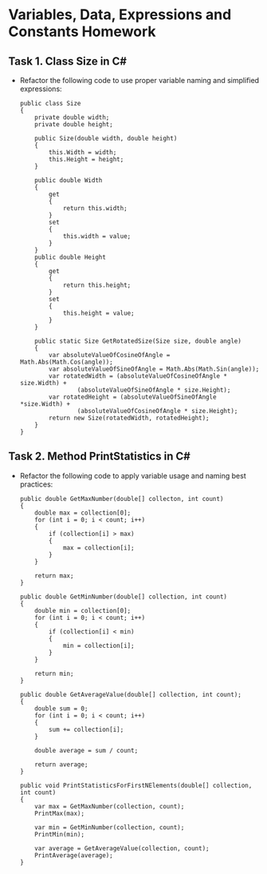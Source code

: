 # Variables, Data, Expressions and Constants Homework

## Task 1. Class Size in C&#35;
*	Refactor the following code to use proper variable naming and simplified expressions:

        public class Size
        {
            private double width;
			private double height;
			
            public Size(double width, double height)
            {
                this.Width = width;
                this.Height = height;
            }
			
			public double Width
			{
				get
				{
					return this.width;
				}
				set
				{
					this.width = value;
				}
			}
			public double Height
			{
				get
				{
					return this.height;
				}
				set
				{
					this.height = value;
				}
			}
			
            public static Size GetRotatedSize(Size size, double angle)
            {
				var absoluteValueOfCosineOfAngle = Math.Abs(Math.Cos(angle));
				var absoluteValueOfSineOfAngle = Math.Abs(Math.Sin(angle));
				var rotatedWidth = (absoluteValueOfCosineOfAngle * size.Width) + 
                        (absoluteValueOfSineOfAngle * size.Height);
				var rotatedHeight = (absoluteValueOfSineOfAngle *size.Width) + 
                        (absoluteValueOfCosineOfAngle * size.Height);
                return new Size(rotatedWidth, rotatedHeight);
            }
        }


## Task 2. Method PrintStatistics in C&#35;
*	Refactor the following code to apply variable usage and naming best practices:
		
		public double GetMaxNumber(double[] collecton, int count)
		{
			double max = collection[0];
            for (int i = 0; i < count; i++)
            {
                if (collection[i] > max)
                {
                    max = collection[i];
                }
            }
			
			return max;
		}

		public double GetMinNumber(double[] collection, int count)
		{
			double min = collection[0];
            for (int i = 0; i < count; i++)
            {
                if (collection[i] < min)
                {
                    min = collection[i];
                }
            }
			
			return min;
		}
		
		public double GetAverageValue(double[] collection, int count);
		{
			double sum = 0;
            for (int i = 0; i < count; i++)
            {
                sum += collection[i];
            }
			
			double average = sum / count;
			
			return average;
		}
		
        public void PrintStatisticsForFirstNElements(double[] collection, int count)
        {
			var max = GetMaxNumber(collection, count);
            PrintMax(max);
           
			var min = GetMinNumber(collection, count);
            PrintMin(min);

            var average = GetAverageValue(collection, count);
            PrintAverage(average);
        }